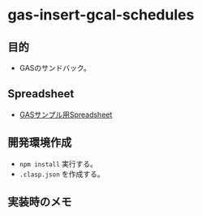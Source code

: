 # gas-insert-gcal-schedules
## 目的
- GASのサンドバック。

## Spreadsheet
- [GASサンプル用Spreadsheet](https://docs.google.com/spreadsheets/d/1bgCurcCAEN1CATXEpAuAp0CsXda7UjJ1RucNE069MQI/edit?usp=sharing)

## 開発環境作成
- `npm install` 実行する。
- `.clasp.json` を作成する。

## 実装時のメモ
